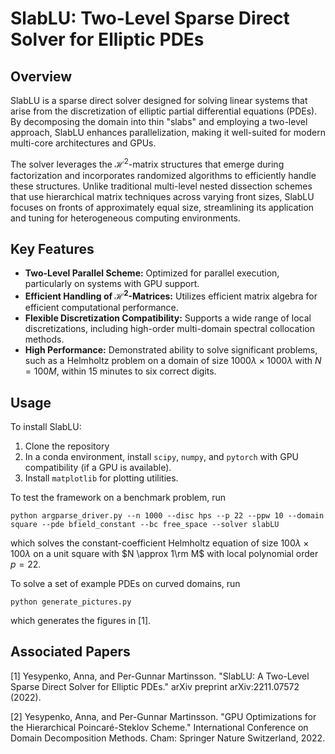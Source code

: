 # SlabLU: Two-Level Sparse Direct Solver for Elliptic PDEs

## Overview
SlabLU is a sparse direct solver designed for solving linear systems that arise from the discretization of elliptic partial differential equations (PDEs). By decomposing the domain into thin "slabs" and employing a two-level approach, SlabLU enhances parallelization, making it well-suited for modern multi-core architectures and GPUs.

The solver leverages the $\mathcal{H}^2$-matrix structures that emerge during factorization and incorporates randomized algorithms to efficiently handle these structures. Unlike traditional multi-level nested dissection schemes that use hierarchical matrix techniques across varying front sizes, SlabLU focuses on fronts of approximately equal size, streamlining its application and tuning for heterogeneous computing environments.

## Key Features
- **Two-Level Parallel Scheme:** Optimized for parallel execution, particularly on systems with GPU support.
- **Efficient Handling of $\mathcal{H}^2$-Matrices:** Utilizes efficient matrix algebra for efficient computational performance.
- **Flexible Discretization Compatibility:** Supports a wide range of local discretizations, including high-order multi-domain spectral collocation methods.
- **High Performance:** Demonstrated ability to solve significant problems, such as a Helmholtz problem on a domain of size $1000 \lambda \times 1000 \lambda$ with $N=100M$, within 15 minutes to six correct digits.

## Usage

To install SlabLU:

1. Clone the repository
2. In a conda environment, install `scipy`, `numpy`, and `pytorch` with GPU compatibility (if a GPU is available).
3. Install `matplotlib` for plotting utilities.

To test the framework on a benchmark problem, run
```
python argparse_driver.py --n 1000 --disc hps --p 22 --ppw 10 --domain square --pde bfield_constant --bc free_space --solver slabLU
```
which solves the constant-coefficient Helmholtz equation of size $100 \lambda \times 100 \lambda$ on a unit square with $N \approx 1\rm M$ with local polynomial order $p=22$.

To solve a set of example PDEs on curved domains, run
```
python generate_pictures.py
```
which generates the figures in [1].


## Associated Papers
[1] Yesypenko, Anna, and Per-Gunnar Martinsson. "SlabLU: A Two-Level Sparse Direct Solver for Elliptic PDEs." arXiv preprint arXiv:2211.07572 (2022).

[2] Yesypenko, Anna, and Per-Gunnar Martinsson. "GPU Optimizations for the Hierarchical Poincaré-Steklov Scheme." International Conference on Domain Decomposition Methods. Cham: Springer Nature Switzerland, 2022.
